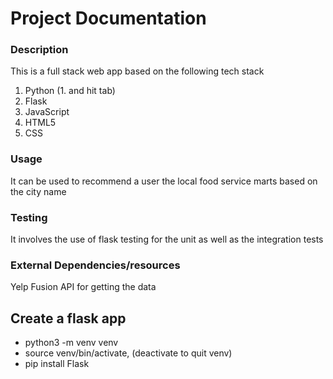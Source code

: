 # Project Documentation

### Description
This is a full stack web app based on the following tech stack
1.  Python (1. and hit tab)
2.  Flask
3.  JavaScript
4.  HTML5
5.  CSS


### Usage
It can be used to recommend a user the local food service marts based on the city name

### Testing
It involves the use of flask testing for the unit as well as the integration tests

### External Dependencies/resources
Yelp Fusion API for getting the data

## Create a flask app
- python3 -m venv venv
- source venv/bin/activate, (deactivate to quit venv)
- pip install Flask

